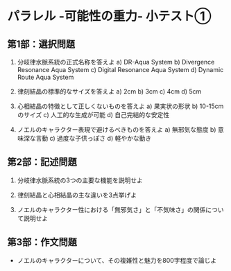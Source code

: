 # パラレル -可能性の重力- 小テスト①
## 第1部：選択問題

1. 分岐律水脈系統の正式名称を答えよ
a) DR-Aqua System
b) Divergence Resonance Aqua System
c) Digital Resonance Aqua System
d) Dynamic Route Aqua System

2. 律刻結晶の標準的なサイズを答えよ
a) 2cm
b) 3cm
c) 4cm
d) 5cm

3. 心相結晶の特徴として正しくないものを答えよ
a) 果実状の形状
b) 10-15cmのサイズ
c) 人工的な生成が可能
d) 自己完結的な安定性

4. ノエルのキャラクター表現で避けるべきものを答えよ
a) 無邪気な態度
b) 意味深な言動
c) 過度な子供っぽさ
d) 軽やかな動き

## 第2部：記述問題

1. 分岐律水脈系統の3つの主要な機能を説明せよ

2. 律刻結晶と心相結晶の主な違いを3点挙げよ

3. ノエルのキャラクター性における「無邪気さ」と「不気味さ」の関係について説明せよ

## 第3部：作文問題

- ノエルのキャラクターについて、その複雑性と魅力を800字程度で論じよ